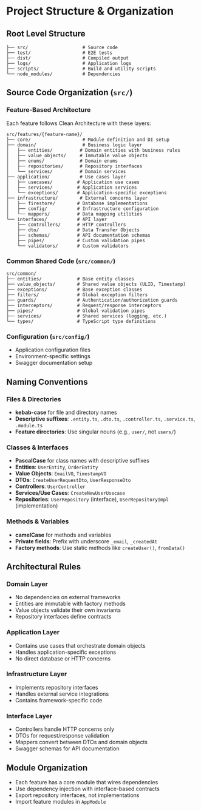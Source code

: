 # Project Structure & Organization

## Root Level Structure

```
├── src/                    # Source code
├── test/                   # E2E tests
├── dist/                   # Compiled output
├── logs/                   # Application logs
├── scripts/                # Build and utility scripts
└── node_modules/           # Dependencies
```

## Source Code Organization (`src/`)

### Feature-Based Architecture

Each feature follows Clean Architecture with these layers:

```
src/features/{feature-name}/
├── core/                   # Module definition and DI setup
├── domain/                 # Business logic layer
│   ├── entities/          # Domain entities with business rules
│   ├── value_objects/     # Immutable value objects
│   ├── enums/             # Domain enums
│   ├── repositories/      # Repository interfaces
│   └── services/          # Domain services
├── application/           # Use cases layer
│   ├── usecases/         # Application use cases
│   ├── services/         # Application services
│   └── exceptions/       # Application-specific exceptions
├── infrastructure/        # External concerns layer
│   ├── firestore/        # Database implementations
│   ├── config/           # Infrastructure configuration
│   └── mappers/          # Data mapping utilities
└── interfaces/           # API layer
    ├── controllers/      # HTTP controllers
    ├── dto/              # Data Transfer Objects
    ├── schemas/          # API documentation schemas
    ├── pipes/            # Custom validation pipes
    └── validators/       # Custom validators
```

### Common Shared Code (`src/common/`)

```
src/common/
├── entities/             # Base entity classes
├── value_objects/        # Shared value objects (ULID, Timestamp)
├── exceptions/           # Base exception classes
├── filters/              # Global exception filters
├── guards/               # Authentication/authorization guards
├── interceptors/         # Request/response interceptors
├── pipes/                # Global validation pipes
├── services/             # Shared services (logging, etc.)
└── types/                # TypeScript type definitions
```

### Configuration (`src/config/`)

- Application configuration files
- Environment-specific settings
- Swagger documentation setup

## Naming Conventions

### Files & Directories

- **kebab-case** for file and directory names
- **Descriptive suffixes**: `.entity.ts`, `.dto.ts`, `.controller.ts`, `.service.ts`, `.module.ts`
- **Feature directories**: Use singular nouns (e.g., `user/`, not `users/`)

### Classes & Interfaces

- **PascalCase** for class names with descriptive suffixes
- **Entities**: `UserEntity`, `OrderEntity`
- **Value Objects**: `EmailVO`, `TimestampVO`
- **DTOs**: `CreateUserRequestDto`, `UserResponseDto`
- **Controllers**: `UserController`
- **Services/Use Cases**: `CreateNewUserUsecase`
- **Repositories**: `UserRepository` (interface), `UserRepositoryImpl` (implementation)

### Methods & Variables

- **camelCase** for methods and variables
- **Private fields**: Prefix with underscore `_email`, `_createdAt`
- **Factory methods**: Use static methods like `createUser()`, `fromData()`

## Architectural Rules

### Domain Layer

- No dependencies on external frameworks
- Entities are immutable with factory methods
- Value objects validate their own invariants
- Repository interfaces define contracts

### Application Layer

- Contains use cases that orchestrate domain objects
- Handles application-specific exceptions
- No direct database or HTTP concerns

### Infrastructure Layer

- Implements repository interfaces
- Handles external service integrations
- Contains framework-specific code

### Interface Layer

- Controllers handle HTTP concerns only
- DTOs for request/response validation
- Mappers convert between DTOs and domain objects
- Swagger schemas for API documentation

## Module Organization

- Each feature has a core module that wires dependencies
- Use dependency injection with interface-based contracts
- Export repository interfaces, not implementations
- Import feature modules in `AppModule`
